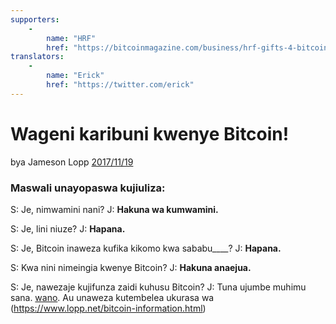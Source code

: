 ```yaml
---
supporters: 
    - 
        name: "HRF"
        href: "https://bitcoinmagazine.com/business/hrf-gifts-4-bitcoin-to-bitcoin-projects"
translators: 
    - 
        name: "Erick"
        href: "https://twitter.com/erick"
---
```

# Wageni karibuni kwenye Bitcoin!

bya Jameson Lopp [2017/11/19](https://twitter.com/lopp/status/932350908461133825)

<LanguageDropdown/>

### Maswali unayopaswa kujiuliza:

S: Je, nimwamini nani?
J: **Hakuna wa kumwamini.**

S: Je, lini niuze?
J: **Hapana.**

S: Je, Bitcoin inaweza kufika kikomo kwa sababu____?
J: **Hapana.**

S: Kwa nini nimeingia kwenye Bitcoin?
J: **Hakuna anaejua.**

S: Je, nawezaje kujifunza zaidi kuhusu Bitcoin?
J: Tuna ujumbe muhimu sana. [wano](/uga/lg/translations/). Au unaweza kutembelea ukurasa wa  (https://www.lopp.net/bitcoin-information.html)

